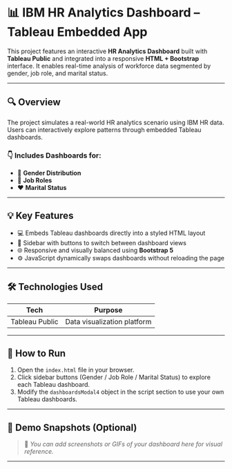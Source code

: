 # 📊 IBM HR Analytics Dashboard – Tableau Embedded App

This project features an interactive **HR Analytics Dashboard** built with **Tableau Public** and integrated into a responsive **HTML + Bootstrap** interface. It enables real-time analysis of workforce data segmented by gender, job role, and marital status.

---

## 🔍 Overview

The project simulates a real-world HR analytics scenario using IBM HR data. Users can interactively explore patterns through embedded Tableau dashboards.

### 👇 Includes Dashboards for:
- 🚻 **Gender Distribution**
- 💼 **Job Roles**
- ❤️ **Marital Status**

---

## 💡 Key Features

- 💻 Embeds Tableau dashboards directly into a styled HTML layout
- 🎯 Sidebar with buttons to switch between dashboard views
- 🌐 Responsive and visually balanced using **Bootstrap 5**
- ⚙️ JavaScript dynamically swaps dashboards without reloading the page

---

## 🛠️ Technologies Used

| Tech             | Purpose                          |
|------------------|----------------------------------|
| Tableau Public   | Data visualization platform      |


---

## 🚀 How to Run

1. Open the `index.html` file in your browser.
2. Click sidebar buttons (Gender / Job Role / Marital Status) to explore each Tableau dashboard.
3. Modify the `dashboardsModal4` object in the script section to use your own Tableau dashboards.

---

## 🧪 Demo Snapshots (Optional)

> 📸 _You can add screenshots or GIFs of your dashboard here for visual reference._

---
